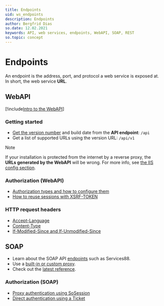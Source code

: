 ```yaml
---
title: Endpoints
uid: ws_endpoints
description: Endpoints
author: Bergfrid Dias
so.date: 12.02.2021
keywords: API, web services, endpoints, WebAPI, SOAP, REST
so.topic: concept
---
```


# Endpoints

An endpoint is the address, port, and protocol a web service is exposed at. In short, the web service **URL**.

## WebAPI

[!include[Intro to the WebAPI](../../includes/webapi-intro.md)]

### Getting started

* [Get the version number][14] and build date from the **API endpoint**: `/api`
* Get a list of supported URLs using the version URL: `/api/v1`

> [!NOTE]
> If your installation is protected from the internet by a reverse proxy, the **URLs generated by the WebAPI** will be wrong. For more info, see [the IIS config section][13].

### Authorization (WebAPI)

* [Authorization types and how to configure them][3]
* [How to reuse sessions with XSRF-TOKEN][4]

### HTTP request headers

* [Accept-Language][5]
* [Content-Type][6]
* [If-Modified-Since and If-Unmodified-Since][7]

## SOAP

* Learn about the SOAP API [endpoints][9] such as Services88.
* Use a [built-in or custom proxy][10].
* Check out the [latest reference][12].

### Authorization (SOAP)

* [Proxy authentication using SoSession][8]
* [Direct authentication using a Ticket][11]

<!-- Referenced links -->
[1]: rest-webapi/index.md
[2]: agents-webapi/index.md
[3]: ../../authentication/webapi/index.md#options
[4]: ../../authentication/webapi/reuse-session.md
[5]: http-headers.md#accept-language
[6]: http-headers.md#content-type
[7]: http-headers.md#modified-unmodified
[8]: ../../authentication/onsite/sosession/index.md
[9]: soap/index.md
[10]: ../proxies/index.md
[11]: ../../authentication/onsite/index.md#the-ticket
[12]: ../../api-reference/soap/Services88/index.md
[13]: ../../../onsite/install/iis/reverse-proxy.md#webapi
[14]: get-webapi-version.md
